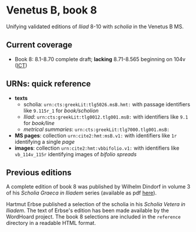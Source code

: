 # Venetus B, book 8

Unifying validated editions of *Iliad* 8-10 with *scholia* in the Venetus B MS.

## Current coverage



- Book 8:  8.1-8.70 complete draft; **lacking** 8.71-8.565 beginning on 104v ([ICT](http://www.homermultitext.org/ict2/?urn=urn:cite2:hmt:vbbifolio.v1:vb_104v_105r))


## URNs: quick reference


- **texts**
    - scholia: `urn:cts:greekLit:tlg5026.msB.hmt:` with passage identifiers like `9.115r_1` for *book/scholion*
    - *Iliad*:  `urn:cts:greekLit:tlg0012.tlg001.msB:`  with identifiers like `9.1` for *book/line*
    - *metrical summaries*: `urn:cts:greekLit:tlg7000.tlg001.msB:`
- **MS pages**: collection `urn:cite2:hmt:msB.v1:` with identifiers like `1r` identifying a single *page*
- **images**: collection `urn:cite2:hmt:vbbifolio.v1:` with identifiers like `vb_114v_115r` identifying images of *bifolio spreads*




 ## Previous editions


 A complete edition of book 8 was published by Wilhelm Dindorf in volume 3 of his *Scholia Graeca in Iliadem* series (available as pdf [here](http://www.homermultitext.org/pd-pdfs/Dindorf-v3.pdf)).

Hartmut Erbse published a selection of the scholia in his *Scholia Vetera in Iliadem*.  The text of Erbse's edition has been made available by the WordHoard project.  The book 8 selections are included in the `reference` directory in a readable HTML format.